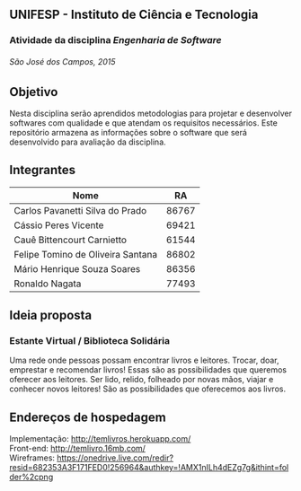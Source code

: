 ## UNIFESP - Instituto de Ciência e Tecnologia
### Atividade da disciplina *Engenharia de Software*
###### São José dos Campos, 2015


## Objetivo
Nesta disciplina serão aprendidos metodologias para projetar e desenvolver softwares com qualidade e que atendam os requisitos necessários.
Este repositório armazena as informações sobre o software que será desenvolvido para avaliação da disciplina.

## Integrantes
Nome | RA
-----|-----
Carlos Pavanetti Silva do Prado | 86767
Cássio Peres Vicente | 69421
Cauê Bittencourt Carnietto | 61544
Felipe Tomino de Oliveira Santana | 86802
Mário Henrique Souza Soares | 86356
Ronaldo Nagata | 77493

## Ideia proposta
### Estante Virtual / Biblioteca Solidária
Uma rede onde pessoas possam encontrar livros e leitores.
Trocar, doar, emprestar e recomendar livros! Essas são as possibilidades que queremos oferecer aos leitores.
Ser lido, relido, folheado por novas mãos, viajar e conhecer novos leitores! São as possibilidades que oferecemos aos livros.

## Endereços de hospedagem
Implementação: http://temlivros.herokuapp.com/ <br />
Front-end: http://temlivro.16mb.com/ <br />
Wireframes: https://onedrive.live.com/redir?resid=682353A3F171FED0!256964&authkey=!AMX1nILh4dEZg7g&ithint=folder%2cpng
